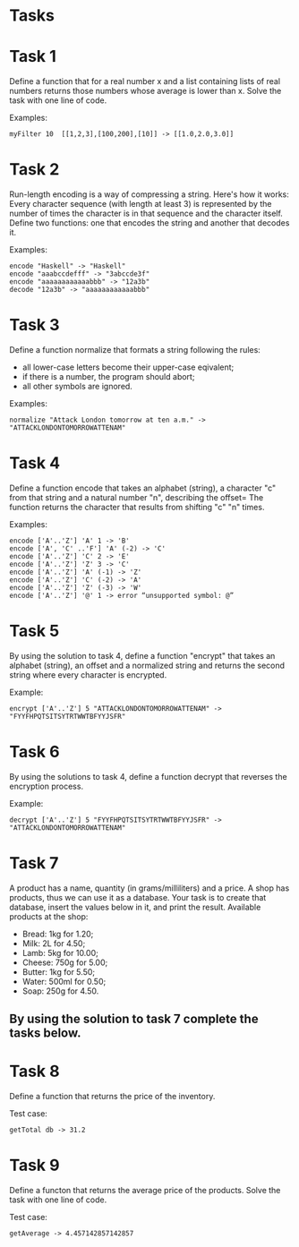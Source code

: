 # Tasks

# Task 1
Define a function that for a real number x and a list containing lists of real numbers returns those numbers whose average is lower than x. Solve the task with one line of code.

Examples:

    myFilter 10  [[1,2,3],[100,200],[10]] -> [[1.0,2.0,3.0]]
    
# Task 2
Run-length encoding is a way of compressing a string. Here's how it works: Every character sequence (with length at least 3) is represented by the number of times the character is in that sequence and the character itself. Define two functions: one that encodes the string and another that decodes it.

Examples:

    encode "Haskell" -> "Haskell"
    encode "aaabccdefff" -> "3abccde3f"
    encode "aaaaaaaaaaaabbb" -> "12a3b"
    decode "12a3b" -> "aaaaaaaaaaaabbb"

# Task 3
Define a function normalize that formats a string following the rules:

 - all lower-case letters become their upper-case eqivalent;
 - if there is a number, the program should abort;
 - all other symbols are ignored.

Examples: 

    normalize "Attack London tomorrow at ten a.m." -> "ATTACKLONDONTOMORROWATTENAM"

# Task 4
Define a function encode that takes an alphabet (string), a character "c" from that string and a natural number "n", describing the offset= The function returns the character that results from shifting "c" "n" times.

Examples: 

    encode ['A'..'Z'] 'A' 1 -> 'B'
    encode ['A', 'C' ..'F'] 'A' (-2) -> 'C'
    encode ['A'..'Z'] 'C' 2 -> 'E'
    encode ['A'..'Z'] 'Z' 3 -> 'C'
    encode ['A'..'Z'] 'A' (-1) -> 'Z'
    encode ['A'..'Z'] 'C' (-2) -> 'A'
    encode ['A'..'Z'] 'Z' (-3) -> 'W'
    encode ['A'..'Z'] '@' 1 -> error “unsupported symbol: @”

# Task 5
By using the solution to task 4, define a function "encrypt" that takes an alphabet (string), an offset and a normalized string and returns the second string where every character is encrypted.

Example:

    encrypt ['A'..'Z'] 5 "ATTACKLONDONTOMORROWATTENAM" -> "FYYFHPQTSITSYTRTWWTBFYYJSFR"

# Task 6
By using the solutions to task 4, define a function decrypt that reverses the encryption process.

Example:

    decrypt ['A'..'Z'] 5 "FYYFHPQTSITSYTRTWWTBFYYJSFR" -> "ATTACKLONDONTOMORROWATTENAM"

# Task 7
A product has a name, quantity (in grams/milliliters) and a price. A shop has products, thus we can use it as a database. Your task is to create that database, insert the values below in it, and print the result.
Available products at the shop:

 - Bread: 1kg for 1.20;
 - Milk: 2L for 4.50;
 - Lamb: 5kg for 10.00;
 - Cheese: 750g for 5.00;
 - Butter: 1kg for 5.50;
 - Water: 500ml for 0.50;
 - Soap: 250g for 4.50.

## By using the solution to task 7 complete the tasks below.

# Task 8
Define a function that returns the price of the inventory.

Test case:

    getTotal db -> 31.2

# Task 9
Define a functon that returns the average price of the products. Solve the task with one line of code.

Test case:

    getAverage -> 4.457142857142857

